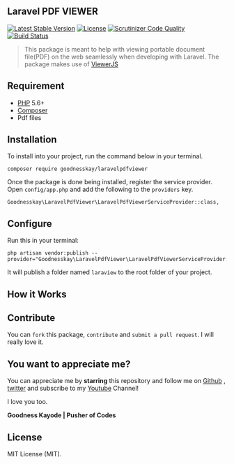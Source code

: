 ## Laravel PDF VIEWER

[![Latest Stable Version](https://poser.pugx.org/goodnesskay/laravel-slack/v/stable)](https://packagist.org/packages/goodnesskay/laravel-slack)
[![License](https://poser.pugx.org/goodnesskay/laravel-slack/license)](https://packagist.org/packages/goodnesskay/laravel-slack)
[![Scrutinizer Code Quality](https://scrutinizer-ci.com/g/goodnesskay/Laravel-Slack/badges/quality-score.png?b=master)](https://scrutinizer-ci.com/g/goodnesskay/Laravel-Slack/?branch=master)
[![Build Status](https://scrutinizer-ci.com/g/goodnesskay/Laravel-Slack/badges/build.png?b=master)](https://scrutinizer-ci.com/g/goodnesskay/Laravel-Slack/build-status/master)

> This package is meant to help with viewing portable document file(PDF) on the web seamlessly when developing with Laravel. The package makes use of [ViewerJS](https://viewerjs.org) 

## Requirement

- [PHP](https://php.net) 5.6+ 
- [Composer](https://getcomposer.org)
- Pdf files

## Installation
To install into your project, run the command below in your terminal.

```
composer require goodnesskay/laravelpdfviewer
```

Once the package is done being installed, register the service provider. Open `config/app.php` and add the following to the `providers` key.

 ```
 Goodnesskay\LaravelPdfViewer\LaravelPdfViewerServiceProvider::class,
 ```
 
 ## Configure
 Run this in your terminal:
 ```
php artisan vendor:publish --provider="Goodnesskay\LaravelPdfViewer\LaravelPdfViewerServiceProvider::class" 
```
It will publish a folder named `laraview` to the root folder of your project.

##  How it Works

## Contribute

You can `fork` this package, `contribute` and `submit a pull request`. I will really love it.

##  You want to appreciate me?

You can appreciate me by **starring** this repository and follow me on [Github](https://github.com/goodnesskay) , [twitter](https://twitter.com/goodnesskayode) and subscribe to my [Youtube](https://www.youtube.com/channel/UC3h5EkjLBS5VtpJRVRrMD-Q) Channel!

I love you too.

**Goodness Kayode | Pusher of Codes**


## License

MIT License (MIT).

